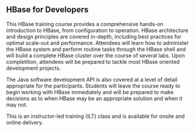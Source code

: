 ## HBase for Developers

This HBase training course provides a comprehensive hands-on introduction to HBase, from configuration to operation. HBase architecture and design principles are covered in-depth, including best practices for optimal scale-out and performance. Attendees will learn how to administer the HBase system and perform routine tasks through the HBase shell and will build a complete HBase cluster over the course of several labs. Upon completition, attendees will be prepared to tackle most HBase oriented development projects.

The Java software development API is also covered at a level of detail appropriate for the participants. Students will leave the course ready to begin working with HBase immediately and will be prepared to make decisions as to when HBase may be an appropriate solution and when it may not.

This is an instructor-led training (ILT) class and is available for onsite and online delivery.
